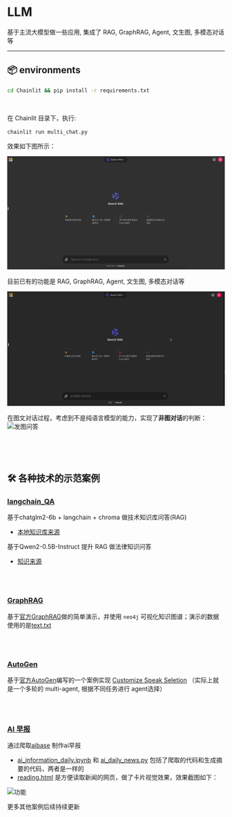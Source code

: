 # LLM

基于主流大模型做一些应用, 集成了 RAG, GraphRAG, Agent, 文生图, 多模态对话等

---


## 📦 environments

```bash
cd Chainlit && pip install -r requirements.txt
```

<br>

在 Chainlit 目录下，执行:

```bash
chainlit run multi_chat.py
```
效果如下图所示：

![使用界面](/assets/multi_chat1.png)

目前已有的功能是 RAG, GraphRAG, Agent, 文生图, 多模态对话等

![功能](/assets/multi_chat1.gif)

在图文对话过程，考虑到不是纯语言模型的能力，实现了**非图对话**的判断：
![发图问答](/assets/multi_chat2.gif)


<br>
<br>
<br>



## 🛠 各种技术的示范案例

### [langchain_QA](https://github.com/yyhchen/LLM-Application/tree/main/langchain_QA)

基于chatglm2-6b + langchain + chroma 做技术知识库问答(RAG)      
- [本地知识库来源](https://github.com/yyhchen/Notes/tree/main/NLP%20review)


基于Qwen2-0.5B-Instruct 提升 RAG 做法律知识问答
- [知识来源](https://huggingface.co/datasets/cfa532/CHLAWS)


<br>
<br>


### [GraphRAG](https://github.com/yyhchen/LLM-Application/tree/main/GraphRAG)

基于[官方GraphRAG](https://microsoft.github.io/graphrag/posts/get_started/)做的简单演示，并使用 `neo4j` 可视化知识图谱；演示的数据使用的是[text.txt](https://github.com/yyhchen/LLM-Application/blob/main/GraphRAG/text.txt) 


<br>
<br>


### [AutoGen](https://github.com/yyhchen/LLM-Application/tree/main/AutoGen)

基于[官方AutoGen](https://microsoft.github.io/autogen/docs/Getting-Started)编写的一个案例实现 [Customize Speak Seletion](https://microsoft.github.io/autogen/docs/topics/groupchat/customized_speaker_selection) （实际上就是一个多轮的 multi-agent, 根据不同任务进行 agent选择）


<br>
<br>


### [AI 早报](https://github.com/yyhchen/LLM-Application/tree/main/app%20case)

通过爬取[aibase](https://news.aibase.com/zh/news) 制作ai早报

- [ai_information_daily.ipynb](https://github.com/yyhchen/LLM-Application/blob/main/app%20case/ai_daily_briefing/ai_information_daily.ipynb) 和 [ai_daily_news.py](https://github.com/yyhchen/LLM-Application/blob/main/app%20case/ai_daily_briefing/ai_daily_news.py) 包括了爬取的代码和生成摘要的代码，两者是一样的
- [reading.html](https://github.com/yyhchen/LLM-Application/blob/main/app%20case/ai_daily_briefing/reading.html)  是方便读取新闻的网页，做了卡片视觉效果，效果截图如下：

![功能](/assets/ai_info_show.gif.gif)


更多其他案例后续持续更新